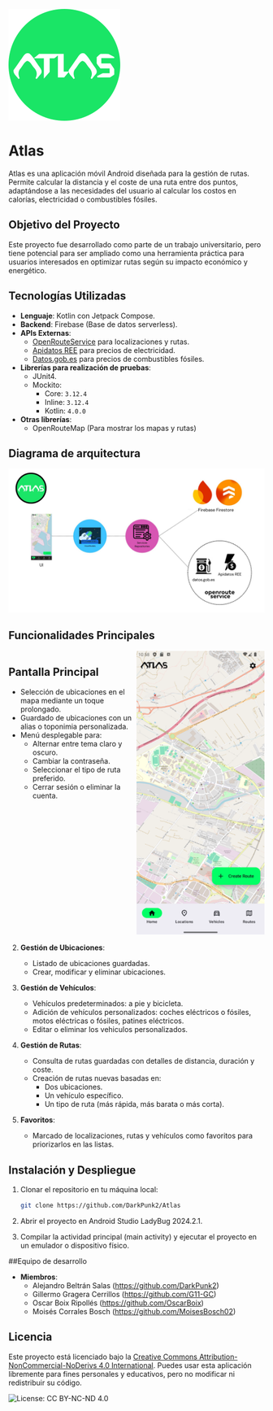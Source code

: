 
![Atlas logo](resources/atlas_circleC.png)

# Atlas

Atlas es una aplicación móvil Android diseñada para la gestión de rutas. Permite calcular la distancia y el coste de una ruta entre dos puntos, adaptándose a las necesidades del usuario al calcular los costos en calorías, electricidad o combustibles fósiles.

## Objetivo del Proyecto

Este proyecto fue desarrollado como parte de un trabajo universitario, pero tiene potencial para ser ampliado como una herramienta práctica para usuarios interesados en optimizar rutas según su impacto económico y energético.

## Tecnologías Utilizadas

- **Lenguaje**: Kotlin con Jetpack Compose.
- **Backend**: Firebase (Base de datos serverless).
- **APIs Externas**:
  - [OpenRouteService](https://openrouteservice.org) para localizaciones y rutas.
  - [Apidatos REE](https://apidatos.ree.es/) para precios de electricidad.
  - [Datos.gob.es](https://datos.gob.es) para precios de combustibles fósiles.
- **Librerías para realización de pruebas**:
  - JUnit4.
  - Mockito:
    - Core: `3.12.4`
    - Inline: `3.12.4`
    - Kotlin: `4.0.0`
- **Otras librerías**:
  - OpenRouteMap (Para mostrar los mapas y rutas)
  
## Diagrama de arquitectura

![Diagrama de la aplicación](resources/Architecture_diagram.jpg)
 
## Funcionalidades Principales

<div style="display: flex; align-items: flex-start;">
  <div style="flex: 1;">
    <h2>Pantalla Principal</h2>
    <ul>
      <li>Selección de ubicaciones en el mapa mediante un toque prolongado.</li>
      <li>Guardado de ubicaciones con un alias o toponimia personalizada.</li>
      <li>
        Menú desplegable para:
        <ul>
          <li>Alternar entre tema claro y oscuro.</li>
          <li>Cambiar la contraseña.</li>
          <li>Seleccionar el tipo de ruta preferido.</li>
          <li>Cerrar sesión o eliminar la cuenta.</li>
        </ul>
      </li>
    </ul>
  </div>
  <div style="flex: 1; text-align: center;">
    <img src="resources/homeScreen.png" alt="Atlas homeScreen" style="max-width: 100%; height: auto;" />
  </div>
</div>

2. **Gestión de Ubicaciones**:
   - Listado de ubicaciones guardadas.
   - Crear, modificar y eliminar ubicaciones.

3. **Gestión de Vehículos**:
   - Vehículos predeterminados: a pie y bicicleta.
   - Adición de vehículos personalizados: coches eléctricos o fósiles, motos eléctricas o fósiles, patines eléctricos.
   - Editar o eliminar los vehiculos personalizados.

4. **Gestión de Rutas**:
   - Consulta de rutas guardadas con detalles de distancia, duración y coste.
   - Creación de rutas nuevas basadas en:
     - Dos ubicaciones.
     - Un vehículo específico.
     - Un tipo de ruta (más rápida, más barata o más corta).

5. **Favoritos**:
   - Marcado de localizaciones, rutas y vehículos como favoritos para priorizarlos en las listas.

## Instalación y Despliegue

1. Clonar el repositorio en tu máquina local:
   ```bash
   git clone https://github.com/DarkPunk2/Atlas 
   ```
   
2. Abrir el proyecto en Android Studio LadyBug 2024.2.1.

3. Compilar la actividad principal (main activity) y ejecutar el proyecto en un emulador o dispositivo físico.

##Equipo de desarrollo
- **Miembros**:
	- Alejandro Beltrán Salas (https://github.com/DarkPunk2)
	- Gillermo Gragera Cerrillos (https://github.com/G11-GC)
	- Oscar Boix Ripollés (https://github.com/OscarBoix)
	- Moisés Corrales Bosch (https://github.com/MoisesBosch02)
	
## Licencia

Este proyecto está licenciado bajo la [Creative Commons Attribution-NonCommercial-NoDerivs 4.0 International](https://creativecommons.org/licenses/by-nc-nd/4.0/). 
Puedes usar esta aplicación libremente para fines personales y educativos, pero no modificar ni redistribuir su código.

![License: CC BY-NC-ND 4.0](https://img.shields.io/badge/License-CC%20BY--NC--ND%204.0-lightgrey.svg)

